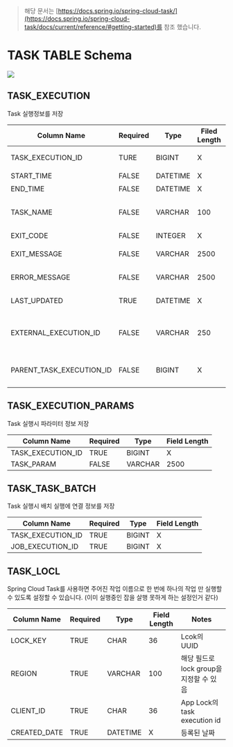 > 해당 문서는 [https://docs.spring.io/spring-cloud-task/](https://docs.spring.io/spring-cloud-task/docs/current/reference/#getting-started)를 참조 했습니다.

# TASK TABLE Schema

![](https://docs.spring.io/spring-cloud-task/docs/current/reference/images/task_schema.png)

## TASK_EXECUTION

Task 실행정보를 저장

Column Name | Required | Type | Filed Length | Notes
------------|----------|------|--------------|------
TASK_EXECUTION_ID | TURE | BIGINT | X | App 시작시 TASK_SEQ 생성, Task 실행시 입력
START_TIME | FALSE | DATETIME | X | Task 실행 시작 시간
END_TIME | FALSE | DATETIME | X | Task 종료 시작 시간
TASK_NAME | FALSE | VARCHAR | 100 | spring.application.name을 따라감, 없는 경우 Application 지정
EXIT_CODE | FALSE | INTEGER | X | 0 = 실패, 1 = 성공
EXIT_MESSAGE | FALSE | VARCHAR | 2500 | 종료메시지 따로 지정하지 않은 경우 NULL
ERROR_MESSAGE | FALSE | VARCHAR | 2500 | Error Message 따로 지정하지 않으면 ErrorStack 메시지 출력
LAST_UPDATED | TRUE | DATETIME | X | Task startup 값 or 외부에서 실행시 값지정 해야함
EXTERNAL_EXECUTION_ID | FALSE | VARCHAR | 250 | Cloud Task를 통해 외부 작업 ID를 지정할 수있음, `pring.cloud.task.external-execution-id` 에서 설정 가능
PARENT_TASK_EXECUTION_ID | FALSE | BIGINT | X | Spring Cloud Task를 사용하면 각각에 대한 상위 작업 ID를 저장할 수 있습니다


## TASK_EXECUTION_PARAMS
Task 실행시 파라미터 정보 저장

Column Name | Required | Type | Field Length
------------|----------|------|-------------
TASK_EXECUTION_ID | TRUE | BIGINT | X
TASK_PARAM | FALSE | VARCHAR | 2500

## TASK_TASK_BATCH
Task 실행시 배치 실행에 연결 정보를 저장

Column Name | Required | Type | Field Length
------------|----------|------|-------------
TASK_EXECUTION_ID | TRUE | BIGINT | X
JOB_EXECUTION_ID | TRUE | BIGINT | X


## TASK_LOCL
Spring Cloud Task를 사용하면 주어진 작업 이름으로 한 번에 하나의 작업 만 실행할 수 있도록 설정할 수 있습니다. (이미 실행중인 잡을 살행 못하게 하는 설정인거 같다)

Column Name | Required | Type | Field Length | Notes
------------|----------|------|--------------|------
LOCK_KEY | TRUE | CHAR | 36 | Lcok의 UUID
REGION | TRUE | VARCHAR | 100 | 해당 필드로 lock group을 지정할 수 있음
CLIENT_ID | TRUE | CHAR | 36 | App Lock의 task execution id
CREATED_DATE | TRUE | DATETIME | X | 등록된 날짜